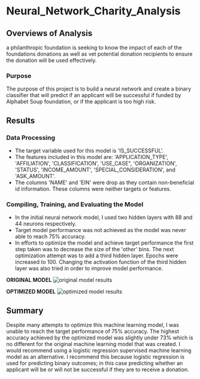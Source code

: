 # Neural_Network_Charity_Analysis

## Overviews of Analysis
a philanthropic foundation is seeking to know the impact of each of the foundations donations as well as vet potential donation recipients to ensure the donation will be used effectively.

### Purpose
The purpose of this project is to build a neural network and create a binary classifier that will predict if an applicant will be successful if funded by Alphabet Soup foundation, or if the applicant is too high risk.

## Results
### Data Processing 
- The target variable used for this model is 'IS_SUCCESSFUL'.
- The features included in this model are: 'APPLICATION_TYPE', 'AFFILIATION', 'CLASSIFICATION', 'USE_CASE", 'ORGANIZATION', 'STATUS', 'INCOME_AMOUNT', 'SPECIAL_CONSIDERATION', and 'ASK_AMOUNT'.
- The columns 'NAME' and 'EIN' were drop as they contain non-beneficial id information. These columns were neither targets or features.

### Compiling, Training, and Evaluating the Model
- In the initial neural network model, I used two hidden layers with 88 and 44 neurons respectively. 
- Target model performance was not achieved as the model was never able to reach 75% accuracy.
- In efforts to optimize the model and achieve target performance the first step taken was to decrease the size of the 'other' bins. The next optimization attempt was to add a third hidden layer. Epochs were increased to 100. Changing the activation function of the third hidden layer was also tried in order to improve model performance.

**ORIGINAL MODEL**
![original model results](images/ac_m1.png')

**OPTIMIZED MODEL**
![optimized model results](images/ac_m2.png')

## Summary
Despite many attempts to optimize this machine learning model, I was unable to reach the target performance of 75% accuracy. The highest accuracy achieved by the optimized model was slightly under 73% which is no different for the original machine learning model that was created. I would recommend using a logistic regression supervised machine learning model as an alternative. I recommend this because logistic regression is used for predicting binary outcomes; in this case predicting whether an applicant will be or will not be successful if they are to receive a donation.  
